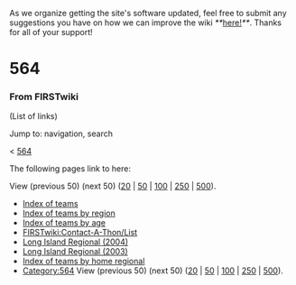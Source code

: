 As we organize getting the site's software updated, feel free to submit any
suggestions you have on how we can improve the wiki
_**_[here!](/index.php/User:Hallry/Suggestions "User:Hallry/Suggestions"
)_**_. Thanks for all of your support!

# 564

### From FIRSTwiki

(List of links)

Jump to: navigation, search

&lt; [564](/index.php?title=564&redirect=no "564" )  

The following pages link to here:

View (previous 50) (next 50)
([20](/index.php?title=Special:Whatlinkshere/564&limit=20&from=0
"Special:Whatlinkshere/564" ) |
[50](/index.php?title=Special:Whatlinkshere/564&limit=50&from=0
"Special:Whatlinkshere/564" ) |
[100](/index.php?title=Special:Whatlinkshere/564&limit=100&from=0
"Special:Whatlinkshere/564" ) |
[250](/index.php?title=Special:Whatlinkshere/564&limit=250&from=0
"Special:Whatlinkshere/564" ) |
[500](/index.php?title=Special:Whatlinkshere/564&limit=500&from=0
"Special:Whatlinkshere/564" )).

  * [Index of teams](/index.php/Index_of_teams "Index of teams" )
  * [Index of teams by region](/index.php/Index_of_teams_by_region "Index of teams by region" )
  * [Index of teams by age](/index.php/Index_of_teams_by_age "Index of teams by age" )
  * [FIRSTwiki:Contact-A-Thon/List](/index.php/FIRSTwiki:Contact-A-Thon/List "FIRSTwiki:Contact-A-Thon/List" )
  * [Long Island Regional (2004)](/index.php/Long_Island_Regional_%282004%29 "Long Island Regional \(2004\)" )
  * [Long Island Regional (2003)](/index.php/Long_Island_Regional_%282003%29 "Long Island Regional \(2003\)" )
  * [Index of teams by home regional](/index.php/Index_of_teams_by_home_regional "Index of teams by home regional" )
  * [Category:564](/index.php/Category:564 "Category:564" )
View (previous 50) (next 50)
([20](/index.php?title=Special:Whatlinkshere/564&limit=20&from=0
"Special:Whatlinkshere/564" ) |
[50](/index.php?title=Special:Whatlinkshere/564&limit=50&from=0
"Special:Whatlinkshere/564" ) |
[100](/index.php?title=Special:Whatlinkshere/564&limit=100&from=0
"Special:Whatlinkshere/564" ) |
[250](/index.php?title=Special:Whatlinkshere/564&limit=250&from=0
"Special:Whatlinkshere/564" ) |
[500](/index.php?title=Special:Whatlinkshere/564&limit=500&from=0
"Special:Whatlinkshere/564" )).

